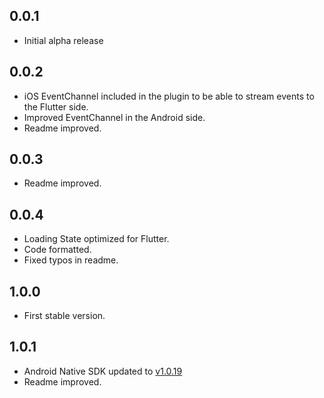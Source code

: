 ## 0.0.1

* Initial alpha release

## 0.0.2

* iOS EventChannel included in the plugin to be able to stream events to the Flutter side.
* Improved EventChannel in the Android side.
* Readme improved.

## 0.0.3
* Readme improved.

## 0.0.4
* Loading State optimized for Flutter.
* Code formatted.
* Fixed typos in readme.

## 1.0.0
* First stable version.

## 1.0.1
* Android Native SDK updated to [v1.0.19](https://github.com/Mopinion-com/mopinion-sdk-android)
* Readme improved.
